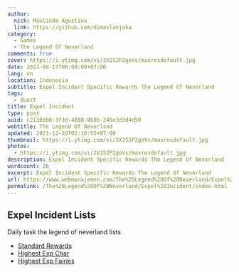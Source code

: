 ```yaml
---
author:
  nick: Maulinda Agustina
  link: https://github.com/dimaslanjaka
category:
  - Games
  - The Legend Of Neverland
comments: true
cover: https://i.ytimg.com/vi/2X152P2goVs/maxresdefault.jpg
date: 2021-08-17T00:00:00+07:00
lang: en
location: Indonesia
subtitle: Expel Incident Specific Rewards The Legend Of Neverland
tags:
  - Quest
title: Expel Incident
type: post
uuid: c2130eb0-3f3d-4888-8b8b-246e3d3d4d50
webtitle: The Legend Of Neverland
updated: 2021-12-20T02:10:55+07:00
thumbnail: https://i.ytimg.com/vi/2X152P2goVs/maxresdefault.jpg
photos:
  - https://i.ytimg.com/vi/2X152P2goVs/maxresdefault.jpg
description: Expel Incident Specific Rewards The Legend Of Neverland
wordcount: 26
excerpt: Expel Incident Specific Rewards The Legend Of Neverland
url: https://www.webmanajemen.com/The%20Legend%20Of%20Neverland/Expel%20Incident/index.html
permalink: /The%20Legend%20Of%20Neverland/Expel%20Incident/index.html
---
```


## Expel Incident Lists
Daily task the legend of neverland lists
- [Standard Rewards](Standard%20Rewards.html)
- [Highest Exp Char](Exp%20Char.html)
- [Highest Exp Fairies](Crystals%20Fairy%20Exp.html)